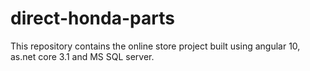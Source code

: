 # direct-honda-parts
This repository contains the online store project built using angular 10, as.net core 3.1 and MS SQL server.
